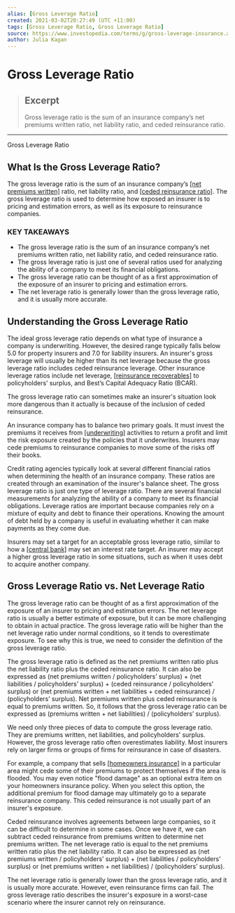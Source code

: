```yaml
---
alias: [Gross Leverage Ratio]
created: 2021-03-02T20:27:49 (UTC +11:00)
tags: [Gross Leverage Ratio, Gross Leverage Ratio]
source: https://www.investopedia.com/terms/g/gross-leverage-insurance.asp
author: Julia Kagan
---
```


# Gross Leverage Ratio

> ## Excerpt
> Gross leverage ratio is the sum of an insurance company’s net premiums written ratio, net liability ratio, and ceded reinsurance ratio.

---

Gross Leverage Ratio
## What Is the Gross Leverage Ratio?

The gross leverage ratio is the sum of an insurance company’s [[net premiums written]](https://www.investopedia.com/terms/n/net-premiums-written.asp) ratio, net liability ratio, and [[ceded reinsurance ratio]](https://www.investopedia.com/terms/c/ceded-reinsurance-leverage.asp). The gross leverage ratio is used to determine how exposed an insurer is to pricing and estimation errors, as well as its exposure to reinsurance companies.

### KEY TAKEAWAYS

-   The gross leverage ratio is the sum of an insurance company’s net premiums written ratio, net liability ratio, and ceded reinsurance ratio.
-   The gross leverage ratio is just one of several ratios used for analyzing the ability of a company to meet its financial obligations.
-   The gross leverage ratio can be thought of as a first approximation of the exposure of an insurer to pricing and estimation errors.
-   The net leverage ratio is generally lower than the gross leverage ratio, and it is usually more accurate.

## Understanding the Gross Leverage Ratio

The ideal gross leverage ratio depends on what type of insurance a company is underwriting. However, the desired range typically falls below 5.0 for property insurers and 7.0 for liability insurers. An insurer's gross leverage will usually be higher than its net leverage because the gross leverage ratio includes ceded reinsurance leverage. Other insurance leverage ratios include net leverage, [[reinsurance recoverables]](https://www.investopedia.com/terms/r/reinsurance-recoverables.asp) to policyholders’ surplus, and Best’s Capital Adequacy Ratio (BCAR).

The gross leverage ratio can sometimes make an insurer's situation look more dangerous than it actually is because of the inclusion of ceded reinsurance.

An insurance company has to balance two primary goals. It must invest the premiums it receives from [[underwriting]](https://www.investopedia.com/terms/u/underwriting.asp) activities to return a profit and limit the risk exposure created by the policies that it underwrites. Insurers may cede premiums to reinsurance companies to move some of the risks off their books.

Credit rating agencies typically look at several different financial ratios when determining the health of an insurance company. These ratios are created through an examination of the insurer's balance sheet. The gross leverage ratio is just one type of leverage ratio. There are several financial measurements for analyzing the ability of a company to meet its financial obligations. Leverage ratios are important because companies rely on a mixture of equity and debt to finance their operations. Knowing the amount of debt held by a company is useful in evaluating whether it can make payments as they come due.

Insurers may set a target for an acceptable gross leverage ratio, similar to how a [[central bank]](https://www.investopedia.com/terms/c/centralbank.asp) may set an interest rate target. An insurer may accept a higher gross leverage ratio in some situations, such as when it uses debt to acquire another company.

## Gross Leverage Ratio vs. Net Leverage Ratio

The gross leverage ratio can be thought of as a first approximation of the exposure of an insurer to pricing and estimation errors. The net leverage ratio is usually a better estimate of exposure, but it can be more challenging to obtain in actual practice. The gross leverage ratio will be higher than the net leverage ratio under normal conditions, so it tends to overestimate exposure. To see why this is true, we need to consider the definition of the gross leverage ratio.

The gross leverage ratio is defined as the net premiums written ratio plus the net liability ratio plus the ceded reinsurance ratio. It can also be expressed as (net premiums written / policyholders’ surplus) + (net liabilities / policyholders’ surplus) + (ceded reinsurance / policyholders’ surplus) or (net premiums written + net liabilities + ceded reinsurance) / (policyholders’ surplus). Net premiums written plus ceded reinsurance is equal to premiums written. So, it follows that the gross leverage ratio can be expressed as (premiums written + net liabilities) / (policyholders’ surplus).

We need only three pieces of data to compute the gross leverage ratio. They are premiums written, net liabilities, and policyholders’ surplus. However, the gross leverage ratio often overestimates liability. Most insurers rely on larger firms or groups of firms for reinsurance in case of disasters.

For example, a company that sells [[homeowners insurance]](https://www.investopedia.com/terms/h/homeowners-insurance.asp) in a particular area might cede some of their premiums to protect themselves if the area is flooded. You may even notice "flood damage" as an optional extra item on your homeowners insurance policy. When you select this option, the additional premium for flood damage may ultimately go to a separate reinsurance company. This ceded reinsurance is not usually part of an insurer's exposure.

Ceded reinsurance involves agreements between large companies, so it can be difficult to determine in some cases. Once we have it, we can subtract ceded reinsurance from premiums written to determine net premiums written. The net leverage ratio is equal to the net premiums written ratio plus the net liability ratio. It can also be expressed as (net premiums written / policyholders’ surplus) + (net liabilities / policyholders’ surplus) or (net premiums written + net liabilities) / (policyholders’ surplus).

The net leverage ratio is generally lower than the gross leverage ratio, and it is usually more accurate. However, even reinsurance firms can fail. The gross leverage ratio describes the insurer's exposure in a worst-case scenario where the insurer cannot rely on reinsurance.
